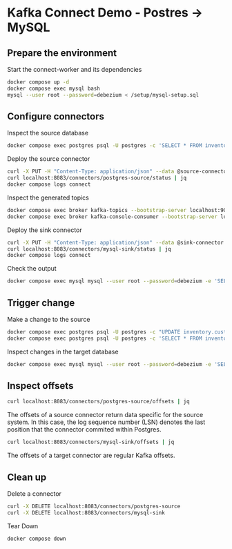 # Kafka Connect Demo - Postres -> MySQL

## Prepare the environment

Start the connect-worker and its dependencies

```bash
docker compose up -d
docker compose exec mysql bash
mysql --user root --password=debezium < /setup/mysql-setup.sql
```

## Configure connectors

Inspect the source database

```bash
docker compose exec postgres psql -U postgres -c 'SELECT * FROM inventory.customers;'
```

Deploy the source connector

```bash
curl -X PUT -H "Content-Type: application/json" --data @source-connector.json localhost:8083/connectors/postgres-source/config | jq
curl localhost:8083/connectors/postgres-source/status | jq
docker compose logs connect
```

Inspect the generated topics

```bash
docker compose exec broker kafka-topics --bootstrap-server localhost:9092 --list
docker compose exec broker kafka-console-consumer --bootstrap-server localhost:9092 --topic inventory-source.inventory.customers --from-beginning --property print.key=false --max-messages 4 | jq
```

Deploy the sink connector

```bash
curl -X PUT -H "Content-Type: application/json" --data @sink-connector.json localhost:8083/connectors/mysql-sink/config | jq
curl localhost:8083/connectors/mysql-sink/status | jq
docker compose logs connect
```

Check the output
```bash
docker compose exec mysql mysql --user root --password=debezium -e 'SELECT * FROM `inventory-source_inventory_customers`;' copy
```

## Trigger change

Make a change to the source

```bash
docker compose exec postgres psql -U postgres -c "UPDATE inventory.customers SET email='change@email.com' WHERE id=1003;"
docker compose exec postgres psql -U postgres -c 'SELECT * FROM inventory.customers;'
```

Inspect changes in the target database

```bash
docker compose exec mysql mysql --user root --password=debezium -e 'SELECT * FROM `inventory-source_inventory_customers`;' copy
```

## Inspect offsets

```bash
curl localhost:8083/connectors/postgres-source/offsets | jq
```

The offsets of a source connector return data specific for the source system. In this case, the log sequence number (LSN) denotes the last position that the connector commited within Postgres.

```bash
curl localhost:8083/connectors/mysql-sink/offsets | jq
```

The offsets of a target connector are regular Kafka offsets.

## Clean up

Delete a connector

```bash
curl -X DELETE localhost:8083/connectors/postgres-source
curl -X DELETE localhost:8083/connectors/mysql-sink
```

Tear Down

```bash
docker compose down
```
